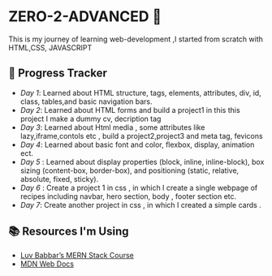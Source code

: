# ZERO-2-ADVANCED 🚀

This is my journey of learning  web-development ,I started from scratch with HTML,CSS, JAVASCRIPT

## 📅 Progress Tracker
- *Day 1*: Learned about HTML structure, tags, elements, attributes, div, id, class, tables,and basic navigation bars.
- *Day 2*: Learned about HTML forms and build a project1 in this this project I  make a dummy cv, decription tag
- *Day 3*: Learned about Html media , some attributes like  lazy,iframe,contols etc , build a project2,project3 and meta tag, fevicons
- *Day 4*: Learned about basic font and color, flexbox, display, animation ect.
- *Day 5* : Learned about display properties (block, inline, inline-block), box sizing (content-box, border-box), and positioning (static, relative, absolute, fixed, sticky).
- *Day 6* : Create a project 1 in css , in which I create a single webpage of recipes including navbar, hero section, body , footer section etc.
- *Day 7*: Create another project in css , in which  I created a simple cards .

## 📚 Resources I'm Using
- [Luv Babbar’s MERN Stack Course](https://example.com)
- [MDN Web Docs](https://developer.mozilla.org/)
